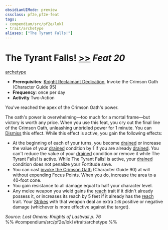 ```yaml
---
obsidianUIMode: preview
cssclass: pf2e,pf2e-feat
tags:
- compendium/src/pf2e/lokl
- trait/archetype
aliases: ["The Tyrant Falls!"]
---
```

# The Tyrant Falls!  [>>](chapter-9-playing-the-game.md#Actions "Two-Action") *Feat 20*  
[archetype](archetype.md "Archetype Feat Trait")  

- **Prerequisites**: [Knight Reclaimant Dedication](knight-reclaimant-dedication-locg.md), Invoke the Crimson Oath (Character Guide 95)
- **Frequency**: once per day
- **Activity** Two-Action

You've reached the apex of the Crimson Oath's power.

The oath's power is overwhelming—too much for a mortal frame—but victory is worth any price. When you use this feat, you cry out the final line of the Crimson Oath, unleashing unbridled power for 1 minute. You can [Dismiss](dismiss.md) this effect. While this effect is active, you gain the following effects:

- At the beginning of each of your turns, you become [drained](conditions.md#Drained) or increase the value of your [drained](conditions.md#Drained) condition by 1 if you are already [drained](conditions.md#Drained). You can't reduce the value of your [drained](conditions.md#Drained) condition or remove it while The Tyrant Falls! is active. While The Tyrant Falls! is active, your [drained](conditions.md#Drained) condition does not penalize your Fortitude save.
- You can cast [invoke the Crimson Oath](Reference/Compendium/Spells/invoke-the-crimson-oath-locg.md) (Character Guide 90) at will without expending Focus Points. When you do, increase the area to a 40-foot cone.
- You gain resistance to all damage equal to half your character level.
- Any melee weapon you wield gains the [reach](reach.md "Reach Weapon Trait") trait if it didn't already possess it, or increases its reach by 5 feet if it already has the [reach](reach.md "Reach Weapon Trait") trait. Your [Strikes](strike.md) with that weapon deal an extra `2d6` positive or negative damage (whichever is more effective against the target).

*Source: Lost Omens: Knights of Lastwall p. 76*  
%% #compendium/src/pf2e/lokl #trait/archetype %%